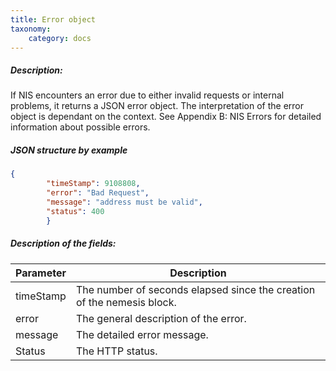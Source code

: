 ```yaml
---
title: Error object
taxonomy:
    category: docs
---
```


 
##### Description: 
If NIS encounters an error due to either invalid requests or internal problems, it returns a JSON error object. The interpretation of the error object is dependant on the context. See Appendix B: NIS Errors for detailed information about possible errors. 

 
##### JSON structure by example 
```json
{
        "timeStamp": 9108808,
        "error": "Bad Request",
        "message": "address must be valid",
        "status": 400
        }
``` 
##### Description of the fields: 

| Parameter | Description |
|------|------|
| timeStamp | The number of seconds elapsed since the creation of the nemesis block. |
| error | The general description of the error. |
| message | The detailed error message. |
| Status | The HTTP status. |

 
